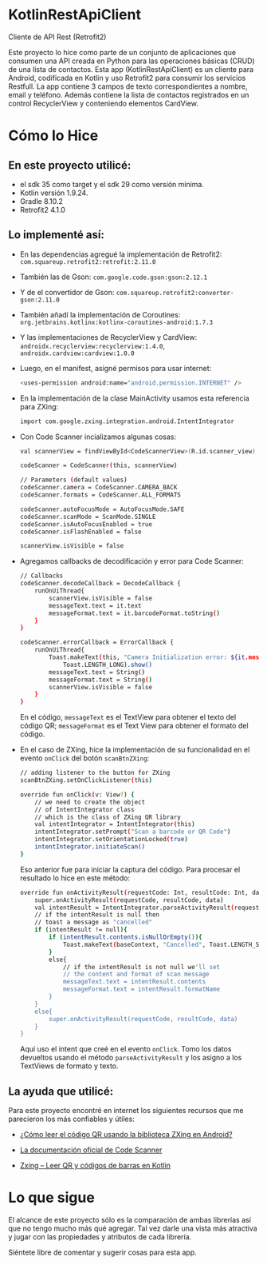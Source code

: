 # KotlinRestApiClient
Cliente de API Rest (Retrofit2)

Este proyecto lo hice como parte de un conjunto de aplicaciones que consumen una API creada en Python para las operaciones básicas (CRUD) de una lista de contactos.
Esta app (KotlinRestApiClient) es un cliente para Android, codificada en Kotlin y uso Retrofit2 para consumir los servicios Restfull.
La app contiene 3 campos de texto correspondientes a nombre, email y teléfono. Además contiene la lista de contactos registrados en un control
RecyclerView y conteniendo elementos CardView.

# Cómo lo Hice

## En este proyecto utilicé:
  - el sdk 35 como target y el sdk 29 como versión mínima.
  - Kotlin versión 1.9.24.
  - Gradle 8.10.2
  - Retrofit2 4.1.0

## Lo implementé así:
  - En las dependencias agregué la implementación de Retrofit2: `com.squareup.retrofit2:retrofit:2.11.0`
  - También las de Gson: `com.google.code.gson:gson:2.12.1`
  - Y de el convertidor de Gson: `com.squareup.retrofit2:converter-gson:2.11.0`
  - También añadí la implementación de Coroutines: `org.jetbrains.kotlinx:kotlinx-coroutines-android:1.7.3`
  - Y las implementaciones de RecyclerView y CardView: `androidx.recyclerview:recyclerview:1.4.0`, `androidx.cardview:cardview:1.0.0`
  - Luego, en el manifest, asigné permisos para usar internet:
  
    ```sh
    <uses-permission android:name="android.permission.INTERNET" />
    ```  
  - En la implementación de la clase MainActivity usamos esta referencia para ZXing:
    
    ```sh
    import com.google.zxing.integration.android.IntentIntegrator
    ```
    
  - Con Code Scanner incializamos algunas cosas:
  
    ```sh
    val scannerView = findViewById<CodeScannerView>(R.id.scanner_view)

    codeScanner = CodeScanner(this, scannerView)

    // Parameters (default values)
    codeScanner.camera = CodeScanner.CAMERA_BACK
    codeScanner.formats = CodeScanner.ALL_FORMATS

    codeScanner.autoFocusMode = AutoFocusMode.SAFE
    codeScanner.scanMode = ScanMode.SINGLE
    codeScanner.isAutoFocusEnabled = true
    codeScanner.isFlashEnabled = false

    scannerView.isVisible = false
    ```
        
  - Agregamos callbacks de decodificación y error para Code Scanner:

    ```sh
    // Callbacks
    codeScanner.decodeCallback = DecodeCallback {
        runOnUiThread{
            scannerView.isVisible = false
            messageText.text = it.text
            messageFormat.text = it.barcodeFormat.toString()
        }
    }

    codeScanner.errorCallback = ErrorCallback {
        runOnUiThread{
            Toast.makeText(this, "Camera Initialization error: ${it.message}",
                Toast.LENGTH_LONG).show()
            messageText.text = String()
            messageFormat.text = String()
            scannerView.isVisible = false
        }
    }
    ```
    
    En el código, `messageText` es el TextView para obtener el texto del código QR; `messageFormat` es el Text View para obtener el formato del código.

  - En el caso de ZXing, hice la implementación de su funcionalidad en el evento `onClick` del botón `scanBtnZXing`:

    ```sh
    // adding listener to the button for ZXing
    scanBtnZXing.setOnClickListener(this)

    override fun onClick(v: View?) {
        // we need to create the object
        // of IntentIntegrator class
        // which is the class of ZXing QR library
        val intentIntegrator = IntentIntegrator(this)
        intentIntegrator.setPrompt("Scan a barcode or QR Code")
        intentIntegrator.setOrientationLocked(true)
        intentIntegrator.initiateScan()
    }
    ```

    Eso anterior fue para iniciar la captura del código. Para procesar el resultado lo hice en este método:
    
    ```sh
    override fun onActivityResult(requestCode: Int, resultCode: Int, data: Intent?) {
        super.onActivityResult(requestCode, resultCode, data)
        val intentResult = IntentIntegrator.parseActivityResult(requestCode, resultCode, data)
        // if the intentResult is null then
        // toast a message as "cancelled"
        if (intentResult != null){
            if (intentResult.contents.isNullOrEmpty()){
                Toast.makeText(baseContext, "Cancelled", Toast.LENGTH_SHORT).show()
            }
            else{
                // if the intentResult is not null we'll set
                // the content and format of scan message
                messageText.text = intentResult.contents
                messageFormat.text = intentResult.formatName
            }
        }
        else{
            super.onActivityResult(requestCode, resultCode, data)
        }
    }
    ```
     
    Aquí uso el intent que creé en el evento `onClick`. Tomo los datos devueltos usando el método `parseActivityResult` y los asigno a los TextViews de formato y texto.
    
## La ayuda que utilicé:
Para este proyecto encontré en internet los siguientes recursos que me parecieron los más confiables y útiles:

  * [¿Cómo leer el código QR usando la biblioteca ZXing en Android?](https://es.acervolima.com/como-leer-el-codigo-qr-usando-la-biblioteca-zxing-en-android/)
  
  * [La documentación oficial de Code Scanner](https://github.com/yuriy-budiyev/code-scanner)

  * [Zxing – Leer QR y códigos de barras en Kotlin](https://cursokotlin.com/zxing-leer-qr-codigos-de-barras-en-kotlin/)

# Lo que sigue
El alcance de este proyecto sólo es la comparación de ambas librerías así que no tengo mucho más qué agregar. Tal vez darle una vista más atractiva y jugar con las propiedades y atributos de cada librería.

Siéntete libre de comentar y sugerir cosas para esta app.
